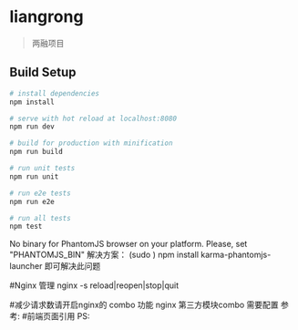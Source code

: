 # liangrong

> 两融项目

## Build Setup

``` bash
# install dependencies
npm install

# serve with hot reload at localhost:8080
npm run dev

# build for production with minification
npm run build

# run unit tests
npm run unit

# run e2e tests
npm run e2e

# run all tests
npm test
```

No binary for PhantomJS browser on your platform.   Please, set "PHANTOMJS_BIN"
解决方案：
(sudo ) npm install karma-phantomjs-launcher   即可解决此问题

#Nginx 管理
nginx -s reload|reopen|stop|quit

#减少请求数请开启nginx的 combo 功能
    nginx 第三方模块combo 需要配置 参考:
#前端页面引用 PS:
<link rel="stylesheet" href="//g.hundsuncdn.com/msui/sm/0.6.2/css/??sm.min.css,sm-extend.min.css">
<script type='text/javascript' src='//g.hundsuncdn.com/msui/sm/0.6.2/js/??sm.min.js,sm-extend.min.js' charset='utf-8'></script>




